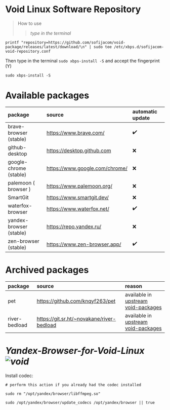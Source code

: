 # Void Linux Software Repository

> How to use
>> _type in the terminal_

```shell
printf "repository=https://github.com/sofijacom/void-package/releases/latest/download/\n" | sudo tee /etc/xbps.d/sofijacom-void-repository.conf
```

Then type in the terminal `sudo xbps-install -S` and accept the fingerprint (Y)

```shell
sudo xbps-install -S
```


# Available packages
| package | source | automatic update |
|:--------|:-------|:-----------------|
| brave-browser (stable) | https://www.brave.com/                            | :heavy_check_mark: |
| github-desktop         | https://desktop.github.com                        | :x: |
| google-chrome (stable) | https://www.google.com/chrome/                    | :x: |
| palemoon ( browser )   | https://www.palemoon.org/                         | :x: |
| SmartGit               | https://www.smartgit.dev/                         | :x: |
| waterfox-browser       | https://www.waterfox.net/                         | :heavy_check_mark: |
| yandex-browser (stable)| https://repo.yandex.ru/                           | :x: |
| zen-browser (stable)   | https://www.zen-browser.app/                      | :heavy_check_mark: |


# Archived packages
| package | source | reason |
|:--------|:-------|:-----------------|
| pet                    | https://github.com/knqyf263/pet                   | available in [upstream void-packages](https://github.com/void-linux/void-packages) |
| river-bedload          | https://git.sr.ht/~novakane/river-bedload         | available in [upstream void-packages](https://github.com/void-linux/void-packages) |


# _Yandex-Browser-for-Void-Linux ![void](https://github.com/sofijacom/yandex-browser/assets/107557749/0cb14595-dcea-4f79-84a4-0185b1df379d)_


Install codec:
```
# perform this action if you already had the codec installed

sudo rm "/opt/yandex/browser/libffmpeg.so"
```
```
sudo /opt/yandex/browser/update_codecs /opt/yandex/browser || true
```
